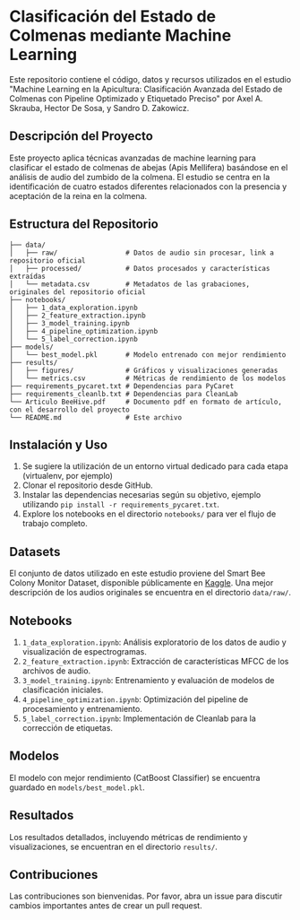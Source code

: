 # Clasificación del Estado de Colmenas mediante Machine Learning

Este repositorio contiene el código, datos y recursos utilizados en el estudio "Machine Learning en la Apicultura: Clasificación Avanzada del Estado de Colmenas con Pipeline Optimizado y Etiquetado Preciso" por Axel A. Skrauba, Hector De Sosa, y Sandro D. Zakowicz.

## Descripción del Proyecto

Este proyecto aplica técnicas avanzadas de machine learning para clasificar el estado de colmenas de abejas (Apis Mellifera) basándose en el análisis de audio del zumbido de la colmena. El estudio se centra en la identificación de cuatro estados diferentes relacionados con la presencia y aceptación de la reina en la colmena.

## Estructura del Repositorio
```
├── data/
│   ├── raw/                 # Datos de audio sin procesar, link a repositorio oficial
│   ├── processed/           # Datos procesados y características extraídas
│   └── metadata.csv         # Metadatos de las grabaciones, originales del repositorio oficial
├── notebooks/
│   ├── 1_data_exploration.ipynb
│   ├── 2_feature_extraction.ipynb
│   ├── 3_model_training.ipynb
│   ├── 4_pipeline_optimization.ipynb
│   └── 5_label_correction.ipynb
├── models/
│   └── best_model.pkl       # Modelo entrenado con mejor rendimiento
├── results/
│   ├── figures/             # Gráficos y visualizaciones generadas
│   └── metrics.csv          # Métricas de rendimiento de los modelos
├── requirements_pycaret.txt # Dependencias para PyCaret
├── requirements_cleanlb.txt # Dependencias para CleanLab
└── Articulo BeeHive.pdf     # Documento pdf en formato de artículo, con el desarrollo del proyecto
└── README.md                # Este archivo
```
## Instalación y Uso

1. Se sugiere la utilización de un entorno virtual dedicado para cada etapa (virtualenv, por ejemplo)
2. Clonar el repositorio desde GitHub.
3. Instalar las dependencias necesarias según su objetivo, ejemplo utilizando `pip install -r requirements_pycaret.txt`.
4. Explore los notebooks en el directorio `notebooks/` para ver el flujo de trabajo completo.

## Datasets

El conjunto de datos utilizado en este estudio proviene del Smart Bee Colony Monitor Dataset, disponible públicamente en [Kaggle](https://www.kaggle.com/datasets/annajyang/beehive-sounds/data). Una mejor descripción de los audios originales se encuentra en el directorio `data/raw/`.

## Notebooks

1. `1_data_exploration.ipynb`: Análisis exploratorio de los datos de audio y visualización de espectrogramas.
2. `2_feature_extraction.ipynb`: Extracción de características MFCC de los archivos de audio.
3. `3_model_training.ipynb`: Entrenamiento y evaluación de modelos de clasificación iniciales.
4. `4_pipeline_optimization.ipynb`: Optimización del pipeline de procesamiento y entrenamiento.
5. `5_label_correction.ipynb`: Implementación de Cleanlab para la corrección de etiquetas.

## Modelos

El modelo con mejor rendimiento (CatBoost Classifier) se encuentra guardado en `models/best_model.pkl`.

## Resultados
Los resultados detallados, incluyendo métricas de rendimiento y visualizaciones, se encuentran en el directorio `results/`.

## Contribuciones
Las contribuciones son bienvenidas. Por favor, abra un issue para discutir cambios importantes antes de crear un pull request.
